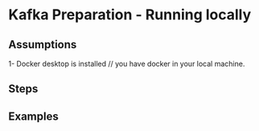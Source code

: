 # Kafka Preparation - Running locally




## Assumptions 
1- Docker desktop is installed // you have docker in your local machine.


## Steps



## Examples 

